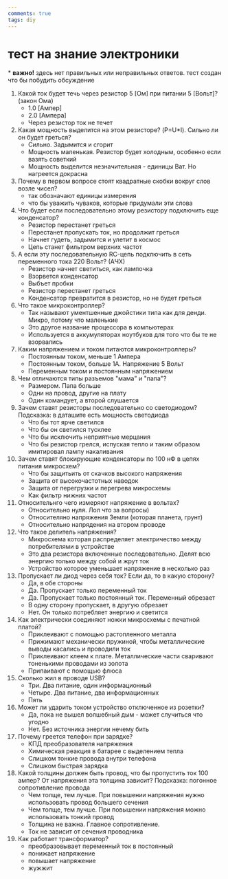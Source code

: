 ```yaml
---
comments: true
tags: diy
---
```


# тест на знание электроники

\* **важно!** здесь нет правильных или неправильных ответов. тест создан что бы побудить обсуждение

1. Какой ток будет течь через резистор 5 [Ом] при питании 5 [Вольт]? (закон Ома)
    - 1.0 [Ампер]
    - 2.0 [Ампера]
    - Через резистор ток не течет
2. Какая мощность выделится на этом резисторе? (P=U\*I). Сильно ли он будет греться?
    - Сильно. Задымится и сгорит
    - Мощность маленькая. Резистор будет холодным, особенно если вазять советкий
    - Мощность выделится незначительная - единицы Ват. Но нагреется докрасна
3. Почему в первом вопросе стоят квадратные скобки вокруг слов возле чисел?
    - так обозначают единицы измерения
    - что бы уважить чуваков, которые придумали эти слова
4. Что будет если последовательно этому резистору подключить еще конденсатор?
    - Резистор перестанет греться
    - Перестанет пропускать ток, но продолжит греться
    - Начнет гудеть, задымится и улетит в космос
    - Цепь станет фильтром верхних частот
5. А если эту последовательную RC-цепь подключить в сеть переменного тока 220 Вольт? (АЧХ)
    - Резистор начнет светиться, как лампочка
    - Взорвется конденсатор
    - Выбъет пробки
    - Резистор перестанет греться
    - Конденсатор превратится в резистор, но не будет греться
6. Что такое микроконтроллер?
    - Так называют ументшенные джойстики типа как для денди. Микро, потому что маленькие
    - Это другое название процессора в компьютерах
    - Используется в аккумуляторах ноутбуков для того что бы те не взорвались
7. Каким напряжением и током питаются микроконтроллеры?
    - Постоянным током, меньше 1 Ампера
    - Постоянным током, больше 1А. Напряжение 5 Вольт
    - Переменным током и постоянным напряжением
8. Чем отличаются типы разъемов "мама" и "папа"?
    - Размером. Папа больше
    - Одни на провод, другие на плату
    - Один командует, а второй слушается
9. Зачем ставят резисторы последовательно со светодиодом? Подсказка: в даташите есть мощность светодиода
    - Что бы тот ярче светился
    - Что бы он светился тусклее
    - Что бы исключить неприятные мерцания 
    - Что бы резистор грелся, испуская тепло и таким образом имитировал лампу накаливания
10. Зачем ставят блокирующие конденсаторы по 100 нФ в цепях питания микросхем?
    - Что бы защитьить от скачков высокого напряжения
    - Защита от высокочастотных наводок
    - Защита от перегрузки и перегрева микросхемы
    - Как фильтр нижних частот
11. Относительнго чего измеряют напряжение в вольтах?
    - Относительно нуля. Лол что за вопросы)
    - Относителяно напряжения Земли (которая планета, грунт)
    - Относительно напрядения на втором проводе
12. Что такое делитель напряжения?
    - Микросхема которая распределяет электричество между потребителями в устройстве
    - Это два резистора включенные последовательно. Делят всю энергию только между собой и жрут ток
    - Устройство которое уменьшает напряжение в несколько раз
13. Пропускает ли диод через себя ток? Если да, то в какую сторону?
    - Да, в обе стороны
    - Да. Пропускает только переменный ток
    - Да. Пропускает только постоянный ток. Переменный обрезает
    - В одну сторону пропускает, в другую обрезает
    - Нет. Он только потребляет энергию и светится
14. Как электрически соединяют ножки микросхемы с печатной платой?
    - Приклеивают с помощью растопленного металла
    - Прижимают механически пружиной, чтобы металлические выводы касались и проводили ток
    - Приклеивают клеем к плате. Металлические части сваривают тоненькими проводами из золота
    - Припаивают с помощью флюса
15. Сколько жил в проводе USB?
    - Три. Два питание, один информационный
    - Четыре. Два питание, два информационных
    - Пять
16. Может ли ударить током устройство отключенное из розетки?
    - Да, пока не вышел волшебный дым - может случиться что угодно
    - Нет. Без источника энергии нечему бить
17. Почему греется телефон при зарядке?
    - КПД преобразователя напряжения
    - Химическая реакция в батарее с выделением тепла
    - Слишком тонкие провода внутри телефона
    - Слишком быстрая зарядка
18. Какой толщины должен быть провод, что бы пропустить ток 100 ампер? От напряжения эта толщина зависит? Подсказка: погонное сопротивление провода
    - Чем толще, тем лучше. При повышении напряжения нужно использовать провод большего сечения
    - Чем толще, тем лучше. При повышении напряжения можно использовать тонкий провод
    - Толщина не важна. Главное сопротивление.
    - Ток не зависит от сечения проводника
19. Как работает трансформатор?
    - преобразовывает переменный ток в постоянный
    - понижает напряжение
    - повышает напряжение
    - жужжит
